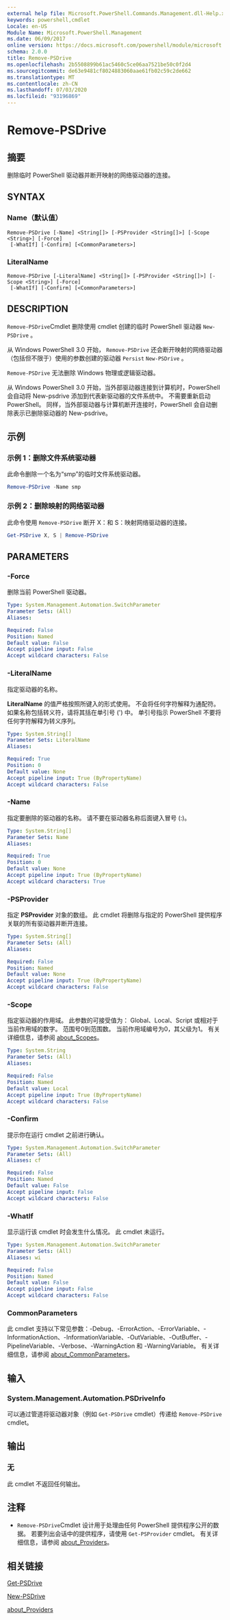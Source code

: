 ```yaml
---
external help file: Microsoft.PowerShell.Commands.Management.dll-Help.xml
keywords: powershell,cmdlet
Locale: en-US
Module Name: Microsoft.PowerShell.Management
ms.date: 06/09/2017
online version: https://docs.microsoft.com/powershell/module/microsoft.powershell.management/remove-psdrive?view=powershell-7&WT.mc_id=ps-gethelp
schema: 2.0.0
title: Remove-PSDrive
ms.openlocfilehash: 2b5508899b61ac5460c5ce06aa7521be50c0f2d4
ms.sourcegitcommit: de63e9481cf8024883060aae61fb02c59c2de662
ms.translationtype: MT
ms.contentlocale: zh-CN
ms.lasthandoff: 07/03/2020
ms.locfileid: "93196869"
---
```

# Remove-PSDrive

## 摘要
删除临时 PowerShell 驱动器并断开映射的网络驱动器的连接。

## SYNTAX

### Name（默认值）

```
Remove-PSDrive [-Name] <String[]> [-PSProvider <String[]>] [-Scope <String>] [-Force]
 [-WhatIf] [-Confirm] [<CommonParameters>]
```

### LiteralName

```
Remove-PSDrive [-LiteralName] <String[]> [-PSProvider <String[]>] [-Scope <String>] [-Force]
 [-WhatIf] [-Confirm] [<CommonParameters>]
```

## DESCRIPTION

`Remove-PSDrive`Cmdlet 删除使用 cmdlet 创建的临时 PowerShell 驱动器 `New-PSDrive` 。

从 Windows PowerShell 3.0 开始， `Remove-PSDrive` 还会断开映射的网络驱动器（包括但不限于）使用的参数创建的驱动器 `Persist` `New-PSDrive` 。

`Remove-PSDrive` 无法删除 Windows 物理或逻辑驱动器。

从 Windows PowerShell 3.0 开始，当外部驱动器连接到计算机时，PowerShell 会自动将 New-psdrive 添加到代表新驱动器的文件系统中。
不需要重新启动 PowerShell。
同样，当外部驱动器与计算机断开连接时，PowerShell 会自动删除表示已删除驱动器的 New-psdrive。

## 示例

### 示例 1：删除文件系统驱动器

此命令删除一个名为“smp”的临时文件系统驱动器。

```powershell
Remove-PSDrive -Name smp
```

### 示例 2：删除映射的网络驱动器

此命令使用 `Remove-PSDrive` 断开 X：和 S：映射网络驱动器的连接。

```powershell
Get-PSDrive X, S | Remove-PSDrive
```

## PARAMETERS

### -Force

删除当前 PowerShell 驱动器。

```yaml
Type: System.Management.Automation.SwitchParameter
Parameter Sets: (All)
Aliases:

Required: False
Position: Named
Default value: False
Accept pipeline input: False
Accept wildcard characters: False
```

### -LiteralName

指定驱动器的名称。

**LiteralName** 的值严格按照所键入的形式使用。
不会将任何字符解释为通配符。
如果名称包括转义符，请将其括在单引号 (') 中。
单引号指示 PowerShell 不要将任何字符解释为转义序列。

```yaml
Type: System.String[]
Parameter Sets: LiteralName
Aliases:

Required: True
Position: 0
Default value: None
Accept pipeline input: True (ByPropertyName)
Accept wildcard characters: False
```

### -Name

指定要删除的驱动器的名称。
请不要在驱动器名称后面键入冒号 (:)。

```yaml
Type: System.String[]
Parameter Sets: Name
Aliases:

Required: True
Position: 0
Default value: None
Accept pipeline input: True (ByPropertyName)
Accept wildcard characters: True
```

### -PSProvider

指定 **PSProvider** 对象的数组。
此 cmdlet 将删除与指定的 PowerShell 提供程序关联的所有驱动器并断开连接。

```yaml
Type: System.String[]
Parameter Sets: (All)
Aliases:

Required: False
Position: Named
Default value: None
Accept pipeline input: True (ByPropertyName)
Accept wildcard characters: False
```

### -Scope

指定驱动器的作用域。
此参数的可接受值为： Global、Local、Script 或相对于当前作用域的数字。 范围号0到范围数。 当前作用域编号为0，其父级为1。
有关详细信息，请参阅 [about_Scopes](../Microsoft.PowerShell.Core/About/about_Scopes.md)。

```yaml
Type: System.String
Parameter Sets: (All)
Aliases:

Required: False
Position: Named
Default value: Local
Accept pipeline input: True (ByPropertyName)
Accept wildcard characters: False
```

### -Confirm

提示你在运行 cmdlet 之前进行确认。

```yaml
Type: System.Management.Automation.SwitchParameter
Parameter Sets: (All)
Aliases: cf

Required: False
Position: Named
Default value: False
Accept pipeline input: False
Accept wildcard characters: False
```

### -WhatIf

显示运行该 cmdlet 时会发生什么情况。
此 cmdlet 未运行。

```yaml
Type: System.Management.Automation.SwitchParameter
Parameter Sets: (All)
Aliases: wi

Required: False
Position: Named
Default value: False
Accept pipeline input: False
Accept wildcard characters: False
```

### CommonParameters

此 cmdlet 支持以下常见参数：-Debug、-ErrorAction、-ErrorVariable、-InformationAction、-InformationVariable、-OutVariable、-OutBuffer、-PipelineVariable、-Verbose、-WarningAction 和 -WarningVariable。 有关详细信息，请参阅 [about_CommonParameters](../Microsoft.PowerShell.Core/About/about_CommonParameters.md)。

## 输入

### System.Management.Automation.PSDriveInfo

可以通过管道将驱动器对象（例如 `Get-PSDrive` cmdlet）传递给 `Remove-PSDrive` cmdlet。

## 输出

### 无

此 cmdlet 不返回任何输出。

## 注释

- `Remove-PSDrive`Cmdlet 设计用于处理由任何 PowerShell 提供程序公开的数据。 若要列出会话中的提供程序，请使用 `Get-PSProvider` cmdlet。 有关详细信息，请参阅 [about_Providers](../Microsoft.PowerShell.Core/About/about_Providers.md)。

## 相关链接

[Get-PSDrive](Get-PSDrive.md)

[New-PSDrive](New-PSDrive.md)

[about_Providers](../Microsoft.PowerShell.Core/About/about_Providers.md)
